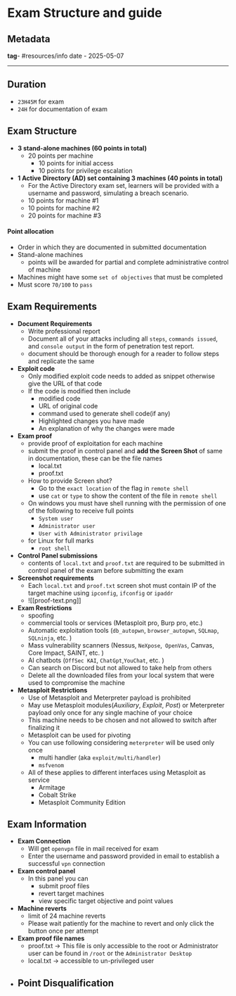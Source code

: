 # Exam Structure and guide

## Metadata

**tag**- #resources/info
date - 2025-05-07

---
## Duration
- `23H45M` for exam
- `24H` for documentation of exam
## Exam Structure

- **3 stand-alone machines (60 points in total)**
    - 20 points per machine
        - 10 points for initial access
        - 10 points for privilege escalation
- **1 Active Directory (AD) set containing 3 machines (40 points in total)**
    - For the Active Directory exam set, learners will be provided with a username and password, simulating a breach scenario.
    - 10 points for machine #1
    - 10 points for machine #2
    - 20 points for machine #3
#### Point allocation 
- Order in which they are documented in submitted documentation
- Stand-alone machines 
	- points will be awarded for partial and complete administrative control of machine
- Machines might have some `set of objectives` that must be completed
- Must score `70/100` to `pass`
## Exam Requirements 
- **Document Requirements**
	- Write professional report 
	- Document all of your attacks including all `steps`, ``commands issued``, and `console output` in the form of penetration test report.
	- document should be thorough enough for a reader to follow steps and replicate the same
- **Exploit code**
	- Only modified exploit code needs to added as snippet otherwise give the URL of that code 
	- If the code is modified then include 
		- modified code
		- URL of original code
		- command used to generate shell code(if any)
		- Highlighted changes you have made
		- An explanation of why the changes were made
- **Exam proof**
	- provide proof of exploitation for each machine
	- submit the proof in control panel and **add the Screen Shot** of same in documentation, these can be the file names
		- local.txt
		- proof.txt
	- How to provide Screen shot?
		- Go to the `exact location` of the flag in `remote shell`
		- use `cat` or `type` to show the content of the file in `remote shell`
	- On windows you must have shell running with the permission of one of the following to receive full points
		- `System user`
		- `Administrator user`
		- `User with Administrator privilage`
	- for Linux for full marks
		- `root shell`
- **Control Panel submissions** 
	- contents of `local.txt` and `proof.txt` are required to be submitted in control panel of the exam before submitting the exam
- **Screenshot requirements**
	- Each `local.txt` and `proof.txt` screen shot must contain IP of the target machine using `ipconfig`, `ifconfig` or `ipaddr`
	- ![[proof-text.png]]
- **Exam Restrictions**
	- spoofing
	- commercial tools or services (Metasploit pro, Burp pro, etc.)
	- Automatic exploitation tools (`db_autopwn`, `browser_autopwn`, `SQLmap`, `SQLninja`, etc. )
	- Mass vulnerability scanners (Nessus, `NeXpose`,` OpenVas`, Canvas, Core Impact, SAINT, etc. )
	- AI chatbots (`OffSec KAI`, `ChatGpt`,`YouChat`, etc. )
	- Can search on Discord but not allowed to take help from others
	- Delete all the downloaded files from your local system that were used to compromise the machine 
- **Metasploit Restrictions**
	- Use of Metasploit and Meterpreter payload is prohibited 
	- May use Metasploit modules(*Auxiliary*, *Exploit*, *Post*) or Meterpreter payload only once for any single machine of your choice 
	- This machine needs to be chosen and not allowed to switch after finalizing it
	- Metasploit can be used for pivoting
	- You can use following considering `meterpreter` will be used only once 
		- multi handler (aka `exploit/multi/handler`)
		- `msfvenom`
	- All of these applies to different interfaces using Metasploit as service 
		- Armitage
		- Cobalt Strike
		- Metasploit Community Edition
## Exam Information
- **Exam Connection**
	- Will get `openvpn` file in mail received for exam
	- Enter the username and password provided in email to establish a successful `vpn` connection
- **Exam control panel**
	- In this panel you can 
		- submit proof files
		- revert target machines
		- view specific target objective and point values
- **Machine reverts**
	- limit of 24 machine reverts
	- Please wait patiently for the machine to revert and only click the button once per attempt
- **Exam proof file names**
	- proof.txt -> This file is only accessible to the root or Administrator user can be found in `/root` or the `Administrator Desktop`
	- local.txt -> accessible to un-privileged user
- **Point Disqualification**
	- 